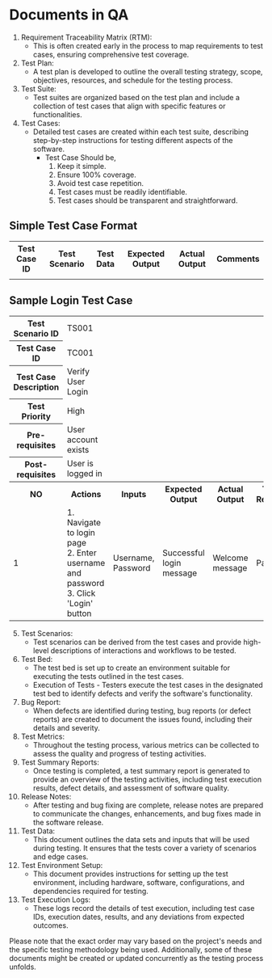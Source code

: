 # Documents in QA

1. Requirement Traceability Matrix (RTM):
   * This is often created early in the process to map requirements to test cases, ensuring comprehensive test coverage.
2. Test Plan:
   * A test plan is developed to outline the overall testing strategy, scope, objectives, resources, and schedule for the testing process.
3. Test Suite:
   * Test suites are organized based on the test plan and include a collection of test cases that align with specific features or functionalities.
4. Test Cases:
   * Detailed test cases are created within each test suite, describing step-by-step instructions for testing different aspects of the software.
     * Test Case Should be,
        1. Keep it simple.
        2. Ensure 100% coverage.
        3. Avoid test case repetition.
        4. Test cases must be readily identifiable.
        5. Test cases should be transparent and straightforward.

<h2>Simple Test Case Format</h2>
<table>
  <tr>
    <th>Test Case ID</th>
    <th>Test Scenario</th>
    <th>Test Data</th>
    <th>Expected Output</th>
    <th>Actual Output</th>
    <th>Comments</th>
  </tr>
  <tr>
    <td></td>
    <td></td>
    <td></td>
    <td></td>
    <td></td>
    <td></td>
  </tr>
</table>

<h2>Sample Login Test Case</h2>

<table>
  <tr>
    <th>Test Scenario ID</th>
    <td>TS001</td>
  </tr>
  <tr>
    <th>Test Case ID</th>
    <td>TC001</td>
  </tr>
  <tr>
    <th>Test Case Description</th>
    <td>Verify User Login</td>
  </tr>
  <tr>
    <th>Test Priority</th>
    <td>High</td>
  </tr>
  <tr>
    <th>Pre-requisites</th>
    <td>User account exists</td>
  </tr>
  <tr>
    <th>Post-requisites</th>
    <td>User is logged in</td>
  </tr>
  <tr>
    <th>NO</th>
    <th>Actions</th>
    <th>Inputs</th>
    <th>Expected Output</th>
    <th>Actual Output</th>
    <th>Test Results</th>
    <th>Test Comment</th>
  </tr>
  <tr>
    <td>1</td>
    <td>
      1. Navigate to login page<br>
      2. Enter username and password<br>
      3. Click 'Login' button
    </td>
    <td>Username, Password</td>
    <td>Successful login message</td>
    <td>Welcome message</td>
    <td>Pass</td>
    <td>Login functionality works as expected.</td>
  </tr>
</table>

5. Test Scenarios:
   * Test scenarios can be derived from the test cases and provide high-level descriptions of interactions and workflows to be tested.
6. Test Bed:
   * The test bed is set up to create an environment suitable for executing the tests outlined in the test cases.
   * Execution of Tests - Testers execute the test cases in the designated test bed to identify defects and verify the software's functionality.
7. Bug Report:
   * When defects are identified during testing, bug reports (or defect reports) are created to document the issues found, including their details and severity.
8. Test Metrics:
   * Throughout the testing process, various metrics can be collected to assess the quality and progress of testing activities.
9. Test Summary Reports:
    * Once testing is completed, a test summary report is generated to provide an overview of the testing activities, including test execution results, defect details, and assessment of software quality.
10. Release Notes:
    * After testing and bug fixing are complete, release notes are prepared to communicate the changes, enhancements, and bug fixes made in the software release.
11. Test Data:
    * This document outlines the data sets and inputs that will be used during testing. It ensures that the tests cover a variety of scenarios and edge cases.
12. Test Environment Setup:
    * This document provides instructions for setting up the test environment, including hardware, software, configurations, and dependencies required for testing.
13. Test Execution Logs:
    * These logs record the details of test execution, including test case IDs, execution dates, results, and any deviations from expected outcomes.

Please note that the exact order may vary based on the project's needs and the specific testing methodology being used. Additionally, some of these documents might be created or updated concurrently as the testing process unfolds.
